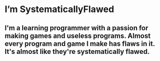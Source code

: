# I’m SystematicallyFlawed
  ## I'm a learning programmer with a passion for making games and useless programs. Almost every program and game I make has flaws in it. It's almost like they're systematically flawed.
